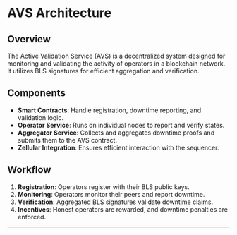 # AVS Architecture

## Overview
The Active Validation Service (AVS) is a decentralized system designed for monitoring and validating the activity of operators in a blockchain network. It utilizes BLS signatures for efficient aggregation and verification.

## Components
- **Smart Contracts**: Handle registration, downtime reporting, and validation logic.
- **Operator Service**: Runs on individual nodes to report and verify states.
- **Aggregator Service**: Collects and aggregates downtime proofs and submits them to the AVS contract.
- **Zellular Integration**: Ensures efficient interaction with the sequencer.

## Workflow
1. **Registration**: Operators register with their BLS public keys.
2. **Monitoring**: Operators monitor their peers and report downtime.
3. **Verification**: Aggregated BLS signatures validate downtime claims.
4. **Incentives**: Honest operators are rewarded, and downtime penalties are enforced.

---
